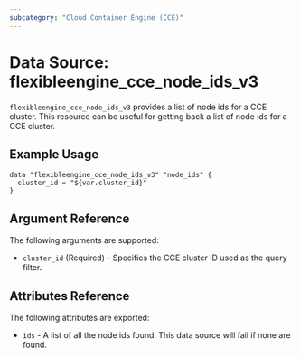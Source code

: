 ```yaml
---
subcategory: "Cloud Container Engine (CCE)"
---
```


# Data Source: flexibleengine_cce_node_ids_v3

`flexibleengine_cce_node_ids_v3` provides a list of node ids for a CCE cluster. This resource can be useful for getting back a list of node ids for a CCE cluster.

## Example Usage

```hcl
data "flexibleengine_cce_node_ids_v3" "node_ids" {
  cluster_id = "${var.cluster_id}"
}
```

## Argument Reference

The following arguments are supported:

* `cluster_id` (Required) - Specifies the CCE cluster ID used as the query filter.

## Attributes Reference

The following attributes are exported:

* `ids` - A list of all the node ids found. This data source will fail if none are found.
